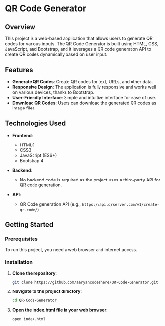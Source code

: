 # QR Code Generator

## Overview

This project is a web-based application that allows users to generate QR codes for various inputs. The QR Code Generator is built using HTML, CSS, JavaScript, and Bootstrap, and it leverages a QR code generation API to create QR codes dynamically based on user input.

## Features

- **Generate QR Codes**: Create QR codes for text, URLs, and other data.
- **Responsive Design**: The application is fully responsive and works well on various devices, thanks to Bootstrap.
- **User-Friendly Interface**: Simple and intuitive interface for ease of use.
- **Download QR Codes**: Users can download the generated QR codes as image files.

## Technologies Used

- **Frontend**:
  - HTML5
  - CSS3
  - JavaScript (ES6+)
  - Bootstrap 4

- **Backend**:
  - No backend code is required as the project uses a third-party API for QR code generation.

- **API**:
  - QR Code generation API (e.g., `https://api.qrserver.com/v1/create-qr-code/`)

## Getting Started

### Prerequisites

To run this project, you need a web browser and internet access.

### Installation

1. **Clone the repository**:
   ```sh
   git clone https://github.com/aaryancodeshere/QR-Code-Generator.git

2. **Navigate to the project directory**:
   ```sh
   cd QR-Code-Generator
   
3. **Open the index.html file in your web browser**:
   ```sh
   open index.html
